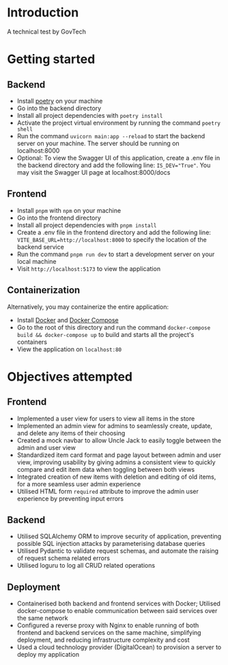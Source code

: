 # Introduction

A technical test by GovTech

# Getting started

## Backend

- Install [poetry](https://python-poetry.org/docs/1.3#installing-with-the-official-installer) on your machine
- Go into the backend directory
- Install all project dependencies with `poetry install`
- Activate the project virtual environment by running the command `poetry shell`
- Run the command `uvicorn main:app --reload` to start the backend server on your machine. The server should be running on localhost:8000
- Optional: To view the Swagger UI of this application, create a .env file in the backend directory and add the following line: `IS_DEV="True"`. You may visit the Swagger UI page at localhost:8000/docs

## Frontend

- Install `pnpm` with `npm` on your machine
- Go into the frontend directory
- Install all project dependencies with `pnpm install`
- Create a .env file in the frontend directory and add the following line: `VITE_BASE_URL=http://localhost:8000` to specify the location of the backend service
- Run the command `pnpm run dev` to start a development server on your local machine
- Visit `http://localhost:5173` to view the application

## Containerization

Alternatively, you may containerize the entire application:

- Install [Docker](https://www.docker.com/) and [Docker Compose](https://docs.docker.com/compose/install/)
- Go to the root of this directory and run the command `docker-compose build && docker-compose up` to build and starts all the project's containers
- View the application on `localhost:80`

# Objectives attempted

## Frontend

- Implemented a user view for users to view all items in the store
- Implemented an admin view for admins to seamlessly create, update, and delete any items of their choosing
- Created a mock navbar to allow Uncle Jack to easily toggle between the admin and user view
- Standardized item card format and page layout between admin and user view, improving usability by giving admins a consistent view to quickly compare and edit item data when toggling between both views
- Integrated creation of new items with deletion and editing of old items, for a more seamless user admin experience
- Utilised HTML form `required` attribute to improve the admin user experience by preventing input errors

## Backend

- Utilised SQLAlchemy ORM to improve security of application, preventing possible SQL injection attacks by parameterising database queries
- Utilised Pydantic to validate request schemas, and automate the raising of request schema related errors
- Utilised loguru to log all CRUD related operations

## Deployment

- Containerised both backend and frontend services with Docker; Utilised docker-compose to enable communication between said services over the same network
- Configured a reverse proxy with Nginx to enable running of both frontend and backend services on the same machine, simplifying deployment, and reducing infrastructure complexity and cost
- Used a cloud technology provider (DigitalOcean) to provision a server to deploy my application
